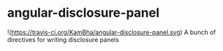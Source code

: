 # angular-disclosure-panel
!(https://travis-ci.org/KamBha/angular-disclosure-panel.svg)
A bunch of directives for writing disclosure panels
